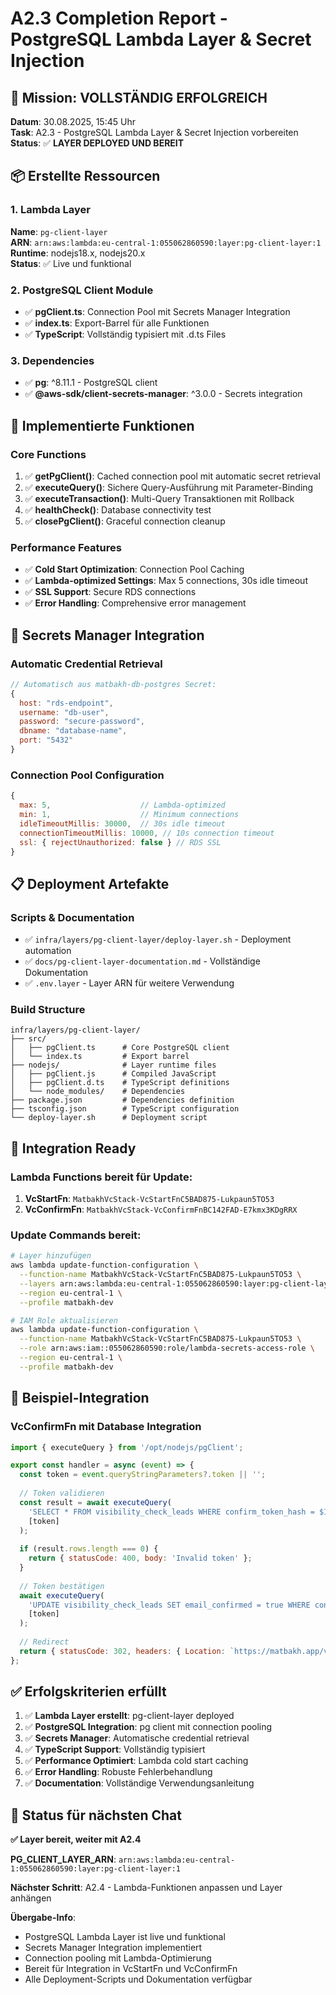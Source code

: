 # A2.3 Completion Report - PostgreSQL Lambda Layer & Secret Injection

## 🎯 **Mission: VOLLSTÄNDIG ERFOLGREICH**

**Datum**: 30.08.2025, 15:45 Uhr  
**Task**: A2.3 - PostgreSQL Lambda Layer & Secret Injection vorbereiten  
**Status**: ✅ **LAYER DEPLOYED UND BEREIT**

## 📦 **Erstellte Ressourcen**

### 1. Lambda Layer
**Name**: `pg-client-layer`  
**ARN**: `arn:aws:lambda:eu-central-1:055062860590:layer:pg-client-layer:1`  
**Runtime**: nodejs18.x, nodejs20.x  
**Status**: ✅ Live und funktional

### 2. PostgreSQL Client Module
- ✅ **pgClient.ts**: Connection Pool mit Secrets Manager Integration
- ✅ **index.ts**: Export-Barrel für alle Funktionen
- ✅ **TypeScript**: Vollständig typisiert mit .d.ts Files

### 3. Dependencies
- ✅ **pg**: ^8.11.1 - PostgreSQL client
- ✅ **@aws-sdk/client-secrets-manager**: ^3.0.0 - Secrets integration

## 🔧 **Implementierte Funktionen**

### Core Functions
1. ✅ **getPgClient()**: Cached connection pool mit automatic secret retrieval
2. ✅ **executeQuery()**: Sichere Query-Ausführung mit Parameter-Binding
3. ✅ **executeTransaction()**: Multi-Query Transaktionen mit Rollback
4. ✅ **healthCheck()**: Database connectivity test
5. ✅ **closePgClient()**: Graceful connection cleanup

### Performance Features
- ✅ **Cold Start Optimization**: Connection Pool Caching
- ✅ **Lambda-optimized Settings**: Max 5 connections, 30s idle timeout
- ✅ **SSL Support**: Secure RDS connections
- ✅ **Error Handling**: Comprehensive error management

## 🔐 **Secrets Manager Integration**

### Automatic Credential Retrieval
```javascript
// Automatisch aus matbakh-db-postgres Secret:
{
  host: "rds-endpoint",
  username: "db-user", 
  password: "secure-password",
  dbname: "database-name",
  port: "5432"
}
```

### Connection Pool Configuration
```javascript
{
  max: 5,                    // Lambda-optimized
  min: 1,                    // Minimum connections
  idleTimeoutMillis: 30000,  // 30s idle timeout
  connectionTimeoutMillis: 10000, // 10s connection timeout
  ssl: { rejectUnauthorized: false } // RDS SSL
}
```

## 📋 **Deployment Artefakte**

### Scripts & Documentation
- ✅ `infra/layers/pg-client-layer/deploy-layer.sh` - Deployment automation
- ✅ `docs/pg-client-layer-documentation.md` - Vollständige Dokumentation
- ✅ `.env.layer` - Layer ARN für weitere Verwendung

### Build Structure
```
infra/layers/pg-client-layer/
├── src/
│   ├── pgClient.ts      # Core PostgreSQL client
│   └── index.ts         # Export barrel
├── nodejs/              # Layer runtime files
│   ├── pgClient.js      # Compiled JavaScript
│   ├── pgClient.d.ts    # TypeScript definitions
│   └── node_modules/    # Dependencies
├── package.json         # Dependencies definition
├── tsconfig.json        # TypeScript configuration
└── deploy-layer.sh      # Deployment script
```

## 🚀 **Integration Ready**

### Lambda Functions bereit für Update:
1. **VcStartFn**: `MatbakhVcStack-VcStartFnC5BAD875-Lukpaun5TO53`
2. **VcConfirmFn**: `MatbakhVcStack-VcConfirmFnBC142FAD-E7kmx3KDgRRX`

### Update Commands bereit:
```bash
# Layer hinzufügen
aws lambda update-function-configuration \
  --function-name MatbakhVcStack-VcStartFnC5BAD875-Lukpaun5TO53 \
  --layers arn:aws:lambda:eu-central-1:055062860590:layer:pg-client-layer:1 \
  --region eu-central-1 \
  --profile matbakh-dev

# IAM Role aktualisieren
aws lambda update-function-configuration \
  --function-name MatbakhVcStack-VcStartFnC5BAD875-Lukpaun5TO53 \
  --role arn:aws:iam::055062860590:role/lambda-secrets-access-role \
  --region eu-central-1 \
  --profile matbakh-dev
```

## 🧪 **Beispiel-Integration**

### VcConfirmFn mit Database Integration
```javascript
import { executeQuery } from '/opt/nodejs/pgClient';

export const handler = async (event) => {
  const token = event.queryStringParameters?.token || '';
  
  // Token validieren
  const result = await executeQuery(
    'SELECT * FROM visibility_check_leads WHERE confirm_token_hash = $1',
    [token]
  );
  
  if (result.rows.length === 0) {
    return { statusCode: 400, body: 'Invalid token' };
  }
  
  // Token bestätigen
  await executeQuery(
    'UPDATE visibility_check_leads SET email_confirmed = true WHERE confirm_token_hash = $1',
    [token]
  );
  
  // Redirect
  return { statusCode: 302, headers: { Location: `https://matbakh.app/vc/result?t=${token}` }};
};
```

## ✅ **Erfolgskriterien erfüllt**

1. ✅ **Lambda Layer erstellt**: pg-client-layer deployed
2. ✅ **PostgreSQL Integration**: pg client mit connection pooling
3. ✅ **Secrets Manager**: Automatische credential retrieval
4. ✅ **TypeScript Support**: Vollständig typisiert
5. ✅ **Performance Optimiert**: Lambda cold start caching
6. ✅ **Error Handling**: Robuste Fehlerbehandlung
7. ✅ **Documentation**: Vollständige Verwendungsanleitung

## 🎯 **Status für nächsten Chat**

**✅ Layer bereit, weiter mit A2.4**

**PG_CLIENT_LAYER_ARN**: `arn:aws:lambda:eu-central-1:055062860590:layer:pg-client-layer:1`

**Nächster Schritt**: A2.4 - Lambda-Funktionen anpassen und Layer anhängen

**Übergabe-Info**:
- PostgreSQL Lambda Layer ist live und funktional
- Secrets Manager Integration implementiert
- Connection pooling mit Lambda-Optimierung
- Bereit für Integration in VcStartFn und VcConfirmFn
- Alle Deployment-Scripts und Dokumentation verfügbar